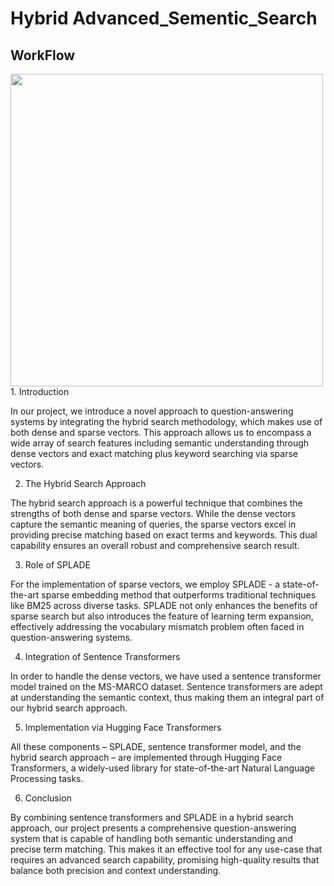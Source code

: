 # Hybrid Advanced_Sementic_Search


## WorkFlow

 <img src="[https://github.com/Manish06097/Advanced_Sementic_Search/blob/main/Workflow.png" width="500" height="500">
1. Introduction

In our project, we introduce a novel approach to question-answering systems by integrating the hybrid search methodology, which makes use of both dense and sparse vectors. This approach allows us to encompass a wide array of search features including semantic understanding through dense vectors and exact matching plus keyword searching via sparse vectors.

2. The Hybrid Search Approach

The hybrid search approach is a powerful technique that combines the strengths of both dense and sparse vectors. While the dense vectors capture the semantic meaning of queries, the sparse vectors excel in providing precise matching based on exact terms and keywords. This dual capability ensures an overall robust and comprehensive search result.

3. Role of SPLADE

For the implementation of sparse vectors, we employ SPLADE - a state-of-the-art sparse embedding method that outperforms traditional techniques like BM25 across diverse tasks. SPLADE not only enhances the benefits of sparse search but also introduces the feature of learning term expansion, effectively addressing the vocabulary mismatch problem often faced in question-answering systems.

4. Integration of Sentence Transformers

In order to handle the dense vectors, we have used a sentence transformer model trained on the MS-MARCO dataset. Sentence transformers are adept at understanding the semantic context, thus making them an integral part of our hybrid search approach.

5. Implementation via Hugging Face Transformers

All these components – SPLADE, sentence transformer model, and the hybrid search approach – are implemented through Hugging Face Transformers, a widely-used library for state-of-the-art Natural Language Processing tasks.

6. Conclusion

By combining sentence transformers and SPLADE in a hybrid search approach, our project presents a comprehensive question-answering system that is capable of handling both semantic understanding and precise term matching. This makes it an effective tool for any use-case that requires an advanced search capability, promising high-quality results that balance both precision and context understanding.
